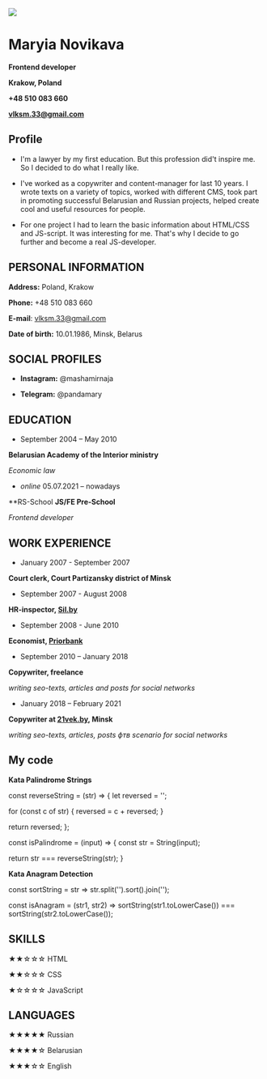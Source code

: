 ![](https://jsfromscratch.files.wordpress.com/2017/10/javascript-30.png?w=200)
# Maryia Novikava

**Frontend developer**

**Krakow, Poland**

**+48 510 083 660**

**vlksm.33@gmail.com**


## Profile 

 - I'm a lawyer by my first education. But this profession did't inspire me. So I
   decided to do what I really like. 
   
 - I've worked as a copywriter and
   content-manager for last 10 years. I wrote texts on a variety of
   topics, worked with different CMS, took part in promoting successful
   Belarusian and Russian projects, helped  create cool and useful
   resources for people. 
   
 - For one project I had to learn the basic
   information about HTML/CSS and JS-script. It was interesting for me.
   That's why I decide to go further and become a real JS-developer.  

## PERSONAL INFORMATION

**Address:** Poland, Krakow

**Phone:** +48 510 083 660

**E-mail**: vlksm.33@gmail.com

**Date of birth:** 10.01.1986, Minsk, Belarus


## SOCIAL PROFILES

-  **Instagram:** @mashamirnaja

 - **Telegram:** @pandamary


## EDUCATION

- September 2004 – May 2010

**Belarusian Academy of the Interior ministry** 

*Economic law*

- _online_ 05.07.2021 – nowadays

**RS-School **JS/FE Pre-School** 

*Frontend developer*

## WORK EXPERIENCE

 - January 2007 - September 2007
 
 **Сourt clerk, Court Partizansky district of Minsk** 
 
 - September 2007 - August 2008

  **HR-inspector, [Sil.by](http://www.sil.by/)**

 - September 2008 - June 2010
 
  **Economist, [Priorbank](https://www.priorbank.by/eng/business)**

 - September 2010 – January 2018

**Copywriter,  freelance**

*writing seo-texts, articles and posts for social networks*

 - January 2018 – February 2021

**Copywriter at [21vek.by](https://www.21vek.by/), Minsk**

*writing seo-texts, articles, posts фтв scenario for social networks*
## My code

**Kata Palindrome Strings**

const reverseString = (str) => {
let reversed = '';

for (const c of str) {
reversed = c + reversed;
}
  
return reversed;
};

const isPalindrome = (input) => {
const str = String(input);

return str === reverseString(str);
}

**Kata Anagram Detection**

const sortString = str => str.split('').sort().join('');

const isAnagram = (str1, str2) => sortString(str1.toLowerCase()) === sortString(str2.toLowerCase());

## SKILLS

★★☆☆☆ HTML

★★☆☆☆ CSS

★☆☆☆☆ JavaScript

  
## LANGUAGES

★★★★★ Russian

★★★★☆ Belarusian

★★★☆☆ English
